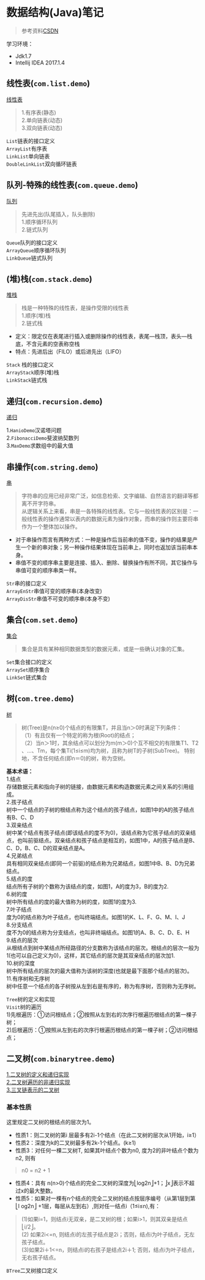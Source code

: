 # 数据结构(Java)笔记 
 
> 参考资料[CSDN](http://blog.csdn.net/luoweifu/article/details/8502753)  

学习环境：  
* Jdk1.7
* Intellij IDEA 2017.1.4  

## 线性表(`com.list.demo`)

[线性表](http://blog.csdn.net/luoweifu/article/details/8505178)

> 1.有序表(静态)  
2.单向链表(动态)  
3.双向链表(动态)  

`List`链表的接口定义  
`ArrayList`有序表  
`LinkList`单向链表  
`DoubleLinkList`双向循环链表  

## 队列-特殊的线性表(`com.queue.demo`)  

[队列](http://blog.csdn.net/luoweifu/article/details/8507835)

 > 先进先出(队尾插入，队头删除)  
 1.顺序循环队列  
 2.链式队列  

`Queue`队列的接口定义  
`ArrayQueue`顺序循环队列  
`LinkQueue`链式队列  

## (堆)栈(`com.stack.demo`)  

[堆栈](http://blog.csdn.net/luoweifu/article/details/8507836)

> 栈是一种特殊的线性表，是操作受限的线性表  
1.顺序(堆)栈  
2.链式栈  

* 定义：限定仅在表尾进行插入或删除操作的线性表，表尾—栈顶，表头—栈底，不含元素的空表称空栈  
* 特点：先进后出（FILO）或后进先出（LIFO）  

`Stack` 栈的接口定义  
 `ArrayStack`顺序(堆)栈  
 `LinkStack`链式栈  
 
 ## 递归(`com.recursion.demo`)  
 
 [递归](http://blog.csdn.net/luoweifu/article/details/8509688)
 
 1.`HanioDemo`汉诺塔问题  
 2.`FibonacciDemo`斐波纳契数列  
 3.`MaxDemo`求数组中的最大值  
 
 ## 串操作(`com.string.demo`)  
  
  [串](http://blog.csdn.net/luoweifu/article/details/8644362)
  
 > 字符串的应用已经非常广泛，如信息检索、文字编辑、自然语言的翻译等都离不开字符串。  
 从逻辑关系上来看，串是一各特殊的线性表。它与一般线性表的区别是：一般线性表的操作通常以表内的数据元素为操作对象，而串的操作则主要将串作为一个整体加以操作。  
 
 * 对于串操作而言有两种方式：一种是操作后当前串的值不变，操作的结果是产生一个新的串对象；另一种操作结果体现在当前串上，同时也返加该当前串本身。  
 * 串值不变的顺序串主要是连接、插入、删除、替换操作有所不同，其它操作与串值可变的顺序串类一样。  
 
 `Str`串的接口定义  
 `ArrayEnStr`串值可变的顺序串(本身改变)  
 `ArrayDisStr`串值不可变的顺序串(本身不变)
 
 ## 集合(`com.set.demo`)  
 
 [集合](http://blog.csdn.net/luoweifu/article/details/8655874)
 
 > 集合是具有某种相同数据类型的数据元素，或是一些确认对象的汇集。
 
 `Set`集合接口的定义  
 `ArraySet`顺序集合  
 `LinkSet`链式集合  
 
 ## 树(`com.tree.demo`)  
 
 [树](http://blog.csdn.net/luoweifu/article/details/9071849)
 
 > 树(Tree)是n(n≥0)个结点的有限集T，并且当n＞0时满足下列条件：  
     （1）有且仅有一个特定的称为根(Root)的结点；  
     （2）当n＞1时，其余结点可以划分为m(m＞0)个互不相交的有限集T1、T2 、…、Tm，每个集Ti(1≤i≤m)均为树，且称为树T的子树(SubTree)。
   特别地，不含任何结点(即n＝0)的树，称为空树。  
   
**基本术语：**  
1.结点  
存储数据元素和指向子树的链接，由数据元素和构造数据元素之间关系的引用组成。  
2.孩子结点  
树中一个结点的子树的根结点称为这个结点的孩子结点，如图1中的A的孩子结点有B、C、D  
3.双亲结点  
树中某个结点有孩子结点(即该结点的度不为0)，该结点称为它孩子结点的双亲结点，也叫前驱结点。双亲结点和孩子结点是相互的，如图1中，A的孩子结点是B、C、D，B、C、D的双亲结点是A。  
4.兄弟结点  
具有相同双亲结点(即同一个前驱)的结点称为兄弟结点，如图1中B、B、D为兄弟结点。  
5.结点的度  
结点所有子树的个数称为该结点的度，如图1，A的度为3，B的度为2.  
6.树的度  
树中所有结点的度的最大值称为树的度，如图1的度为3.  
7.叶子结点  
度为0的结点称为叶子结点，也叫终端结点。如图1的K、L、F、G、M、I、J  
8.分支结点  
度不为0的结点称为分支结点，也叫非终端结点。如图1的A、B、C、D、E、H  
9.结点的层次  
从根结点到树中某结点所经路径的分支数称为该结点的层次。根结点的层次一般为1(也可以自己定义为0)，这样，其它结点的层次是其双亲结点的层次加1.  
10.树的深度  
树中所有结点的层次的最大值称为该树的深度(也就是最下面那个结点的层次)。  
11.有序树和无序树  
树中任意一个结点的各子树按从左到右是有序的，称为有序树，否则称为无序树。  

`Tree`树的定义和实现  
`Visit`树的遍历  
1)先根遍历：①访问根结点；②按照从左到右的次序行根遍历根结点的第一棵子树；  
2)后根遍历：①按照从左到右的次序行根遍历根结点的第一棵子树；②访问根结点；  

## 二叉树(`com.binarytree.demo`)

[1.二叉树的定义和递归实现](http://blog.csdn.net/luoweifu/article/details/9077521)  
[2.二叉树遍历的非递归实现](http://blog.csdn.net/luoweifu/article/details/9079799)  
[3.三叉链表示的二叉树](http://blog.csdn.net/luoweifu/article/details/9089551)

### 基本性质
这里规定二叉树的根结点的层次为1。  
* 性质1：则二叉树的第i 层最多有2i-1个结点（在此二叉树的层次从1开始，i≥1）  
* 性质2：深度为k的二叉树最多有2k-1个结点。(k≥1)  
* 性质3：对任何一棵二叉树T, 如果其叶结点个数为n0, 度为2的非叶结点个数为n2, 则有  
> n0 = n2 + 1  
  
* 性质4：具有 n(n>0)个结点的完全二叉树的深度为⎣log2n⎦+1；⎦x⎦表示不超过x的最大整数。  
* 性质5：如果对一棵有n个结点的完全二叉树的结点按层序编号（从第1层到第⎣l og2n⎦ +1层，每层从左到右）,则对任一结点i（1≤i≤n),有：  
> (1)如果i=1，则结点i无双亲，是二叉树的根；如果i>1，则其双亲是结点⎣i/2⎦。  
(2) 如果2i<=n, 则结点i的左孩子结点是2i；否则，结点i为叶子结点，无左孩子结点。  
(3)如果2i＋1<=n，则结点i的右孩子是结点2i＋1; 否则，结点i为叶子结点，无右孩子结点。  
  
`BTree`二叉树接口定义